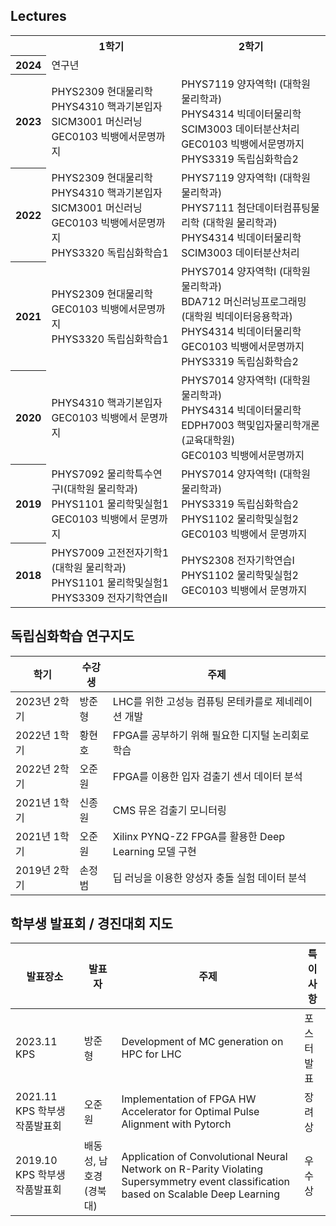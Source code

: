 ## Lectures

<table class="table">
  <tr><td></td><th>1학기</th><th>2학기</th></tr>
  <tr><th>2024</th><td colspan="2">연구년</td></tr>
  <tr><th>2023</th><td>PHYS2309 현대물리학<br/>PHYS4310 핵과기본입자<br/>SICM3001 머신러닝<br/>GEC0103 빅뱅에서문명까지</td><td>PHYS7119 양자역학I (대학원 물리학과)<br/>PHYS4314 빅데이터물리학<br/>SCIM3003 데이터분산처리<br/>GEC0103 빅뱅에서문명까지<br/>PHYS3319 독립심화학습2</td></tr>
  <tr><th>2022</th><td>PHYS2309 현대물리학<br/>PHYS4310 핵과기본입자<br/>SICM3001 머신러닝<br/>GEC0103 빅뱅에서문명까지<br/>PHYS3320 독립심화학습1</td><td>PHYS7119 양자역학I (대학원 물리학과)<br/>PHYS7111 첨단데이터컴퓨팅물리학 (대학원 물리학과)<br/>PHYS4314 빅데이터물리학<br/>SCIM3003 데이터분산처리</td></tr>
  <tr><th>2021</th><td>PHYS2309 현대물리학<br/>GEC0103 빅뱅에서문명까지<br/>PHYS3320 독립심화학습1</td><td>PHYS7014 양자역학I (대학원 물리학과)<br/>BDA712 머신러닝프로그래밍 (대학원 빅데이터응용학과)<br/>PHYS4314 빅데이터물리학<br/>GEC0103 빅뱅에서문명까지<br/>PHYS3319 독립심화학습2</td></tr>
  <tr><th>2020</th><td>PHYS4310 핵과기본입자<br/>GEC0103 빅뱅에서 문명까지</td><td>PHYS7014 양자역학I (대학원 물리학과)<br/>PHYS4314 빅데이터물리학<br/>EDPH7003 핵및입자물리학개론 (교육대학원)<br/>GEC0103 빅뱅에서문명까지</td></tr>
  <tr><th>2019</th><td>PHYS7092 물리학특수연구Ⅰ(대학원 물리학과)<br/>PHYS1101 물리학및실험1<br/>GEC0103 빅뱅에서 문명까지</td><td>PHYS7014 양자역학I (대학원 물리학과)<br/>PHYS3319 독립심화학습2<br/>PHYS1102 물리학및실험2<br/>GEC0103 빅뱅에서 문명까지</td></tr>
  <tr><th>2018</th><td>PHYS7009 고전전자기학1 (대학원 물리학과)<br/>PHYS1101 물리학및실험1<br/>PHYS3309 전자기학연습II</td><td>PHYS2308 전자기학연습I<br/>PHYS1102 물리학및실험2<br/>GEC0103 빅뱅에서 문명까지</td></tr>
</table>


## 독립심화학습 연구지도

| 학기 | 수강생 | 주제 |
| ----------- | ----- | --------------------------------------- |
| 2023년 2학기 | 방준형 | LHC를 위한 고성능 컴퓨팅 몬테카를로 제네레이션 개발 |
| 2022년 1학기 | 황현호 | FPGA를 공부하기 위해 필요한 디지털 논리회로 학습 |
| 2022년 2학기 | 오준원 | FPGA를 이용한 입자 검출기 센서 데이터 분석 |
| 2021년 1학기 | 신종원 | CMS 뮤온 검출기 모니터링 |
| 2021년 1학기 | 오준원 | Xilinx PYNQ-Z2 FPGA를 활용한 Deep Learning 모델 구현 |
| 2019년 2학기 | 손정범 | 딥 러닝을 이용한 양성자 충돌 실험 데이터 분석 |


## 학부생 발표회 / 경진대회 지도

| 발표장소 | 발표자 | 주제 | 특이사항 |
| ------- | ---- | -------- | ---- |
| 2023.11 KPS | 방준형 | Development of MC generation on HPC for LHC | 포스터 발표 |
| 2021.11 KPS 학부생작품발표회 | 오준원 | Implementation of FPGA HW Accelerator for Optimal Pulse Alignment with Pytorch | 장려상 |
| 2019.10 KPS 학부생작품발표회 | 배동성, 남호경(경북대) | Application of Convolutional Neural Network on R-Parity Violating Supersymmetry event classification based on Scalable Deep Learning | 우수상 |
